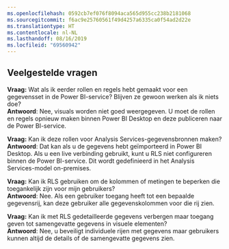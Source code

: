 ```yaml
---
ms.openlocfilehash: 0592cb7ef076f8094aca565d955cc238b2181068
ms.sourcegitcommit: f6ac9e25760561f49d4257a6335ca0f54ad2d22e
ms.translationtype: HT
ms.contentlocale: nl-NL
ms.lasthandoff: 08/16/2019
ms.locfileid: "69560942"
---
```

## <a name="faq"></a>Veelgestelde vragen
**Vraag:** Wat als ik eerder rollen en regels hebt gemaakt voor een gegevensset in de Power BI-service? Blijven ze gewoon werken als ik niets doe?  
**Antwoord**: Nee, visuals worden niet goed weergegeven. U moet de rollen en regels opnieuw maken binnen Power BI Desktop en deze publiceren naar de Power BI-service.

**Vraag:** Kan ik deze rollen voor Analysis Services-gegevensbronnen maken?  
**Antwoord**: Dat kan als u de gegevens hebt geïmporteerd in Power BI Desktop. Als u een live verbinding gebruikt, kunt u RLS niet configureren binnen de Power BI-service. Dit wordt gedefinieerd in het Analysis Services-model on-premises.

**Vraag:** Kan ik RLS gebruiken om de kolommen of metingen te beperken die toegankelijk zijn voor mijn gebruikers?  
**Antwoord**: Nee. Als een gebruiker toegang heeft tot een bepaalde gegevensrij, kan deze gebruiker alle gegevenskolommen voor die rij zien.

**Vraag:** Kan ik met RLS gedetailleerde gegevens verbergen maar toegang geven tot samengevatte gegevens in visuele elementen?  
**Antwoord**: Nee, u beveiligt individuele rijen met gegevens maar gebruikers kunnen altijd de details of de samengevatte gegevens zien.

